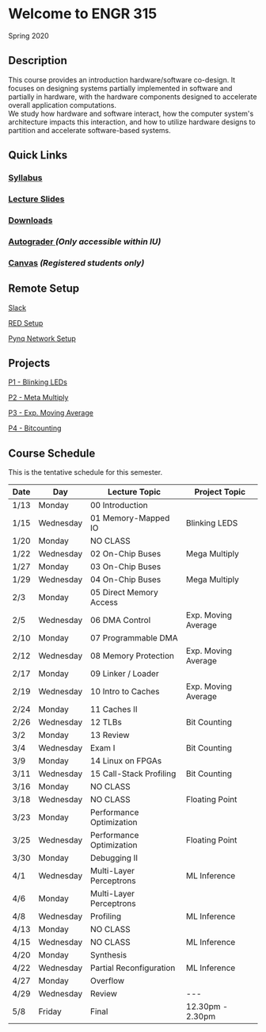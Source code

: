 # Welcome to ENGR 315 

Spring 2020

## Description 

This course provides an introduction hardware/software co-design. It focuses on 
designing systems partially implemented in software and partially in hardware,
with the hardware components designed to accelerate overall application computations.  
We study how hardware and software interact, how the computer system's
architecture impacts this interaction, and how to utilize hardware designs to
partition and accelerate software-based systems.  

## Quick Links

### [Syllabus](syllabus.md)

### [Lecture Slides](https://github.com/engr315/lecture_slides) 

### [Downloads](https://drive.google.com/drive/folders/1GvRa547P0aJMfS16QXnlmw00qvuzJiGJ?usp=sharing)

### [Autograder ](https://autograder.sice.indiana.edu) _(Only accessible within IU)_

### [Canvas](https://iu.instructure.com/courses/1858674) _(Registered students only)_


## Remote Setup

[Slack](https://app.slack.com/client/TT9GXCAVA/CSZRAH8UR)

[RED Setup](https://docs.google.com/document/d/1GuOK0B6Irj_u6LjxMiwTBXgFvxtb-kuTXEFyj7-wQYI)

[Pynq Network Setup](https://docs.google.com/document/d/1i-IbmVQ2isauEg50CN2s8E3xESR1mAaM4FTGclJopJ0)

## Projects

[P1 - Blinking LEDs](https://docs.google.com/document/d/1WEp6INc_Z_96oKV1LKEZmKhYWgL1gWm5W6eo9B1y3hA)

[P2 - Meta Multiply](https://docs.google.com/document/d/1f7u7QJJ32AM1liW9sximbdjBCLsJNu3DhcO3tE-Fcyc)

[P3 - Exp. Moving Average](https://docs.google.com/document/d/1e9pKW8jmkTzBqklJmH242OeL7Ld5hEkfb25EU77XLDM)

[P4 - Bitcounting](https://docs.google.com/document/d/1RNPc4r2bKhwEj0n96p_kqQbENdzikBAGi6dRorFOlvU)

## Course Schedule

This is the tentative schedule for this semester.

| Date  |   Day     | Lecture Topic             |  Project Topic        | 
| --    |  -----    |   -----                   |     -----             | 
| 1/13  | Monday    | 00 Introduction           |                       |
| 1/15  | Wednesday | 01 Memory-Mapped IO       | Blinking LEDS         |
| 1/20  | Monday    | NO CLASS                  |                       |
| 1/22  | Wednesday | 02 On-Chip Buses          | Mega Multiply         | 
| 1/27  | Monday    | 03 On-Chip Buses          |                       |
| 1/29  | Wednesday | 04 On-Chip Buses          | Mega Multiply         |
| 2/3   | Monday    | 05 Direct Memory Access   |                       |
| 2/5   | Wednesday | 06 DMA Control            | Exp. Moving Average   |     
| 2/10  | Monday    | 07 Programmable DMA       |                       |
| 2/12  | Wednesday | 08 Memory Protection      | Exp. Moving Average   |    
| 2/17  | Monday    | 09 Linker / Loader        |                       |
| 2/19  | Wednesday | 10 Intro to Caches        | Exp. Moving Average   |
| 2/24  | Monday    | 11 Caches II              |                       |
| 2/26  | Wednesday | 12 TLBs                   | Bit Counting          |
| 3/2   | Monday    | 13 Review                 |                       |
| 3/4   | Wednesday | Exam I                    | Bit Counting          |    
| 3/9   | Monday    | 14 Linux on FPGAs         |                       |
| 3/11  | Wednesday | 15 Call-Stack Profiling   | Bit Counting          |
| 3/16  | Monday    | NO CLASS                  |                       |
| 3/18  | Wednesday | NO CLASS                  | Floating Point        |  
| 3/23  | Monday    | Performance Optimization  |                       |
| 3/25  | Wednesday | Performance Optimization  | Floating Point        | 
| 3/30  | Monday    | Debugging II              |                       |
| 4/1   | Wednesday | Multi-Layer Perceptrons   | ML Inference          |
| 4/6   | Monday    | Multi-Layer Perceptrons   |                       |
| 4/8   | Wednesday | Profiling                 | ML Inference          |
| 4/13  | Monday    | NO CLASS                  |                       |
| 4/15  | Wednesday | NO CLASS                  | ML Inference          |
| 4/20  | Monday    | Synthesis                 |                       | 
| 4/22  | Wednesday | Partial Reconfiguration   | ML Inference          | 
| 4/27  | Monday    | Overflow                  |                       |
| 4/29  | Wednesday | Review                    | ---                   |
| 5/8   | Friday    | Final                     | 12.30pm -  2.30pm     | 
